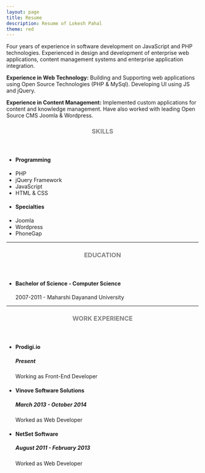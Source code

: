 ```yaml
---
layout: page
title: Resume
description: Resume of Lokesh Pahal
theme: red
---
```

Four years of experience in software development on JavaScript and PHP technologies. Experienced in design and development of enterprise web applications, content management systems and enterprise application integration.

**Experience in Web Technology:**
Building and Supporting web applications using Open Source Technologies (PHP & MySql). Developing UI using JS and jQuery.

**Experience in Content Management:**
Implemented custom applications for content and knowledge management. Have also worked with leading Open Source CMS Joomla & Wordpress.

<!-- Skills -->
<section class="row">
	<header class="col-md-3">
		<h3 style="text-transform:uppercase;color:gray">Skills</h3>
	</header>
	<div class="col-md-9">
		<div class="row">
			<div class="col-md-6">
				<ul class="list-group">
					<li class="list-group-item active"><h4><strong>Programming</strong></h4></li>
					<li class="list-group-item">PHP</li>
					<li class="list-group-item">jQuery Framework</li>
					<li class="list-group-item">JavaScript</li>
					<li class="list-group-item">HTML & CSS</li>
				</ul>
			</div>
			<div class="col-md-6">
				<ul class="list-group">
					<li class="list-group-item active"><h4><strong>Specialties</strong></h4></li>
					<li class="list-group-item">Joomla</li>
					<li class="list-group-item">Wordpress</li>
					<li class="list-group-item">PhoneGap</li>
				</ul>
			</div>
		</div>
	</div>
</section>
<hr/>
<!-- Education -->
<section class="row">
	<header class="col-md-3">
		<h3 style="text-transform:uppercase;color:gray">Education</h3>
	</header>
	<div class="col-md-9">
		<ul>
			<li>
				<h4>Bachelor of Science - Computer Science</h4>
				<p>2007-2011 - Maharshi Dayanand University</p>
			</li>
		</ul>
	</div>
</section>
<hr/>
<!-- Work -->
<section class="row">
	<header class="col-md-3">
		<h3 style="text-transform:uppercase;color:gray">Work Experience</h3>
	</header>
	<div class="col-md-9">
		<ul>
			<li>
				<h4>Prodigi.io</h4>
				<h5>Present</h5>
				<p>Working as Front-End Developer</p>
			</li>
			<li>
				<h4>Vinove Software Solutions</h4>
				<h5>March 2013 - October 2014</h5>
				<p>Worked as Web Developer</p>
			</li>
			<li>
				<h4>NetSet Software</h4>
				<h5>August 2011 - February 2013</h5>
				<p>Worked as Web Developer</p>
			</li>
		</ul>
	</div>
</section>
